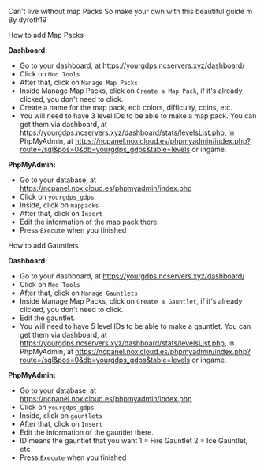 Can't live without map Packs So make your own with this beautiful guide m
By dyroth19


How to add Map Packs

**Dashboard:**
- Go to your dashboard, at https://yourgdps.ncservers.xyz/dashboard/
- Click on `Mod Tools`
- After that, click on `Manage Map Packs`
- Inside Manage Map Packs, click on `Create a Map Pack`, if it's already clicked, you don't need to click.
- Create a name for the map pack, edit colors, difficulty, coins, etc.
- You will need to have 3 level IDs to be able to make a map pack. You can get them via dashboard, at https://yourgdps.ncservers.xyz/dashboard/stats/levelsList.php, in PhpMyAdmin, at https://ncpanel.noxicloud.es/phpmyadmin/index.php?route=/sql&pos=0&db=yourgdps_gdps&table=levels or ingame.

**PhpMyAdmin:**
- Go to your database, at https://ncpanel.noxicloud.es/phpmyadmin/index.php
- Click on `yourgdps_gdps`
- Inside, click on `mappacks`
- After that, click on `Insert`
- Edit the information of the map pack there.
- Press `Execute` when you finished

How to add Gauntlets

**Dashboard:**
- Go to your dashboard, at https://yourgdps.ncservers.xyz/dashboard/
- Click on `Mod Tools`
- After that, click on `Manage Gauntlets`
- Inside Manage Map Packs, click on `Create a Gauntlet`, if it's already clicked, you don't need to click.
- Edit the gauntlet.
- You will need to have 5 level IDs to be able to make a gauntlet. You can get them via dashboard, at https://yourgdps.ncservers.xyz/dashboard/stats/levelsList.php, in PhpMyAdmin, at https://ncpanel.noxicloud.es/phpmyadmin/index.php?route=/sql&pos=0&db=yourgdps_gdps&table=levels or ingame.

**PhpMyAdmin:**
- Go to your database, at https://ncpanel.noxicloud.es/phpmyadmin/index.php
- Click on `yourgdps_gdps`
- Inside, click on `gauntlets`
- After that, click on `Insert`
- Edit the information of the gauntlet there.
- ID means the gauntlet that you want 1 = Fire Gauntlet 2 = Ice Gauntlet, etc
- Press `Execute` when you finished
